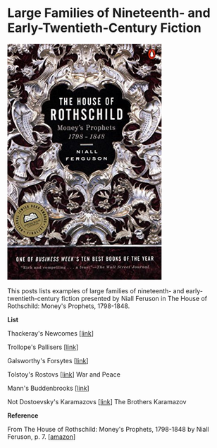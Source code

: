 # Large Families of Nineteenth- and Early-Twentieth-Century Fiction

![the_house_of_rothschild_cover](the_house_of_rothschild_cover.jpg)

This posts lists examples of large families of nineteenth- and early-twentieth-century fiction presented by Niall Feruson in The House of Rothschild: Money's Prophets, 1798-1848.

**List**

Thackeray's Newcomes [[link](http://en.wikipedia.org/wiki/The_Newcomes)\]

Trollope's Pallisers [[link](http://en.wikipedia.org/wiki/Palliser_novels)\]

Galsworthy's Forsytes [[link](http://en.wikipedia.org/wiki/The_Forsyte_Saga)\]

Tolstoy's Rostovs [[link](http://en.wikipedia.org/wiki/Nikolai_Rostov)\] War and Peace

Mann's Buddenbrooks [[link](http://en.wikipedia.org/wiki/Buddenbrooks)\]

Not Dostoevsky's Karamazovs [[link](http://en.wikipedia.org/wiki/The_Brothers_Karamazov)\] The Brothers Karamazov

**Reference**

From The House of Rothschild: Money's Prophets, 1798-1848 by Niall Feruson, p. 7. [[amazon](http://www.amazon.com/House-Rothschild-Niall-Ferguson/dp/0140240845/ref=sr_1_1?s=books&ie=UTF8&qid=1538239318&sr=1-1&keywords=house+of+rothschild-ferguson&dpID=61kkjDnzJdL&preST=_SY344_BO1,204,203,200_QL70_&dpSrc=srch)\]